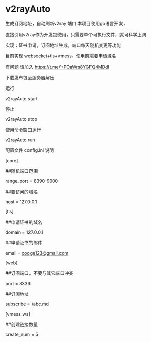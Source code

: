 # v2rayAuto
生成订阅地址，自动刷新v2ray 端口
本项目使用go语言开发，

直接引用v2ray作为开发包使用，只需要单个可执行文件，就可科学上网

实现：证书申请，订阅地址生成，端口每天随机变更等功能

目前实现 websocket+tls+vmess。使用前需要申请域名

有问题 请加入 https://t.me/+POaWrs8YGFQ4MDdl

下载发布包至服务器解压

运行

v2rayAuto start

停止

v2rayAuto stop

使用命令窗口运行

v2rayAuto run

配置文件 config.ini 说明

[core]

##随机端口范围

range_port = 8390-9000

##要访问的域名

host = 127.0.0.1

[tls]

##申请证书的域名

domain = 127.0.0.1

##申请证书的邮件

email = cooge123@gmail.com

[web]

##订阅端口，不要与其它端口冲突

port = 8336

##订阅地址

subscribe = /abc.md

[vmess_ws]

##创建链接数量

create_num = 5





